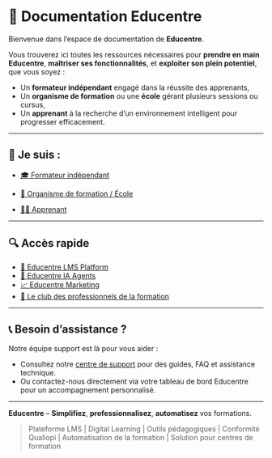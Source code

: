 # 📘 Documentation Educentre

Bienvenue dans l’espace de documentation de **Educentre**.

Vous trouverez ici toutes les ressources nécessaires pour **prendre en main Educentre**, **maîtriser ses fonctionnalités**, et **exploiter son plein potentiel**, que vous soyez :

- Un **formateur indépendant** engagé dans la réussite des apprenants,
- Un **organisme de formation** ou une **école** gérant plusieurs sessions ou cursus,
- Un **apprenant** à la recherche d’un environnement intelligent pour progresser efficacement.


---


## 👋 Je suis :


- [🎓 Formateur indépendant](./profil/formateur.md)

- [🏫 Organisme de formation / École](./profil/of-ecole.md)
- [👩‍💻 Apprenant](./profil/apprenant.md)


---

## 🔍 Accès rapide

- [🧩 Educentre LMS Platform](./platform/0-presentation.md)
- [🤖 Educentre IA Agents](./agents/0-presentation.md)
- [📈 Educentre Marketing](./marketing/0-presentation.md)
- [🤝 Le club des professionnels de la formation](./club/0-presentation.md)

---

## 📞 Besoin d’assistance ?

Notre équipe support est là pour vous aider :

- Consultez notre [centre de support](https://educentre.fr/contactez-nous) pour des guides, FAQ et assistance technique.  
- Ou contactez-nous directement via votre tableau de bord Educentre pour un accompagnement personnalisé.

---

**Educentre** – **Simplifiez**, **professionnalisez**, **automatisez** vos formations.

> Plateforme LMS | Digital Learning | Outils pédagogiques | Conformité Qualiopi | Automatisation de la formation | Solution pour centres de formation
